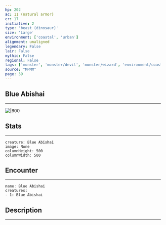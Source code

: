 ```yaml
---
hp: 202
ac: 11 (natural armor)
cr: 17
initiative: 2
type: 'beast (dinosaur)'    
size: 'Large'
environment: ['coastal', 'urban']
alignment: unaligned
legendary: False
lair: False
mythic: False
regional: False
tags: ['monster', 'monster/devil', 'monster/wizard', 'environment/coastal', 'environment/urban']
source: "MPMM"
page: 39
---
```


## Blue Abishai
---

![|600](D:/Program%20Files/5e.tools/img/bestiary/MPMM/Blue%20Abishai.webp)

## Stats
---

```statblock
creature: Blue Abishai
image: None
columnHeight: 500
columnWidth: 500
```

## Encounter
---

```encounter-table
name: Blue Abishai
creatures:
- 1: Blue Abishai
```

## Description
---




